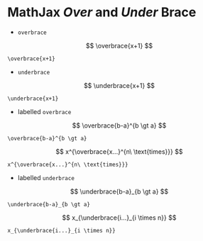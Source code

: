 # MathJax _Over_ and _Under_ Brace

- `overbrace`

$$
\overbrace{x+1}
$$

```
\overbrace{x+1}
```

- `underbrace`

$$
\underbrace{x+1}
$$

```
\underbrace{x+1}
```

- labelled `overbrace`

$$
\overbrace{b-a}^{b \gt a}
$$

```
\overbrace{b-a}^{b \gt a}
```

$$
x^{\overbrace{x...}^{n\ \text{times}}}
$$

```
x^{\overbrace{x...}^{n\ \text{times}}}
```

- labelled `underbrace`

$$
\underbrace{b-a}_{b \gt a}
$$

```
\underbrace{b-a}_{b \gt a}
```

$$
x_{\underbrace{i...}_{i \times n}}
$$

```
x_{\underbrace{i...}_{i \times n}}
```
